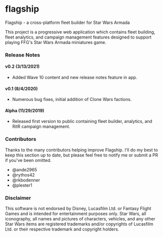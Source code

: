 # flagship
Flagship - a cross-platform fleet builder for Star Wars Armada

This project is a progressive web application which contains fleet building, fleet analytics,
and campaign management features designed to support playing FFG's Star Wars Armada miniatures game.

### Release Notes

#### v0.2 (3/13/2021)
- Added Wave 10 content and new release notes feature in app.

#### v0.1 (8/4/2020)
- Numerous bug fixes, initial addition of Clone Wars factions.

#### Alpha (11/29/2019)
- Released first version to public containing fleet builder, analytics, and RitR campaign management.

### Contributors

Thanks to the many contributors helping improve Flagship.  I'll do my best to keep this section up to date, but please feel free to notify me or submit a PR if you've been omitted.

- @ande2965
- @rythos42
- @rkbodenner
- @plester1

### Disclaimer

This software is not endorsed by Disney, Lucasfilm Ltd. or Fantasy Flight Games and is intended 
for entertainment purposes only.  Star Wars, all iconography, all names and pictures of characters,
vehicles, and any other Star Wars items are registered trademarks and/or copyrights of Lucasfilm Ltd.
or their respective trademark and copyright holders.
